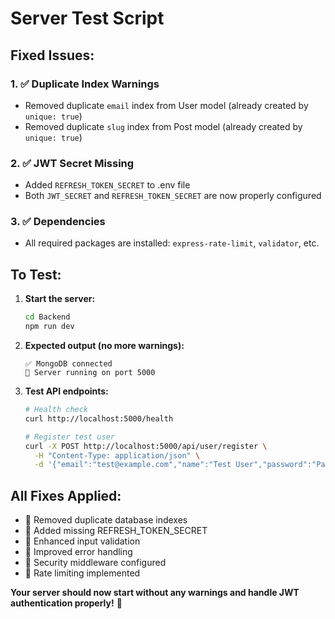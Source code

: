 # Server Test Script

## Fixed Issues:

### 1. ✅ Duplicate Index Warnings

- Removed duplicate `email` index from User model (already created by `unique: true`)
- Removed duplicate `slug` index from Post model (already created by `unique: true`)

### 2. ✅ JWT Secret Missing

- Added `REFRESH_TOKEN_SECRET` to .env file
- Both `JWT_SECRET` and `REFRESH_TOKEN_SECRET` are now properly configured

### 3. ✅ Dependencies

- All required packages are installed: `express-rate-limit`, `validator`, etc.

## To Test:

1. **Start the server:**

   ```bash
   cd Backend
   npm run dev
   ```

2. **Expected output (no more warnings):**

   ```
   ✅ MongoDB connected
   🚀 Server running on port 5000
   ```

3. **Test API endpoints:**

   ```bash
   # Health check
   curl http://localhost:5000/health

   # Register test user
   curl -X POST http://localhost:5000/api/user/register \
     -H "Content-Type: application/json" \
     -d '{"email":"test@example.com","name":"Test User","password":"Password123"}'
   ```

## All Fixes Applied:

- 🔧 Removed duplicate database indexes
- 🔧 Added missing REFRESH_TOKEN_SECRET
- 🔧 Enhanced input validation
- 🔧 Improved error handling
- 🔧 Security middleware configured
- 🔧 Rate limiting implemented

**Your server should now start without any warnings and handle JWT authentication properly!** 🎉
